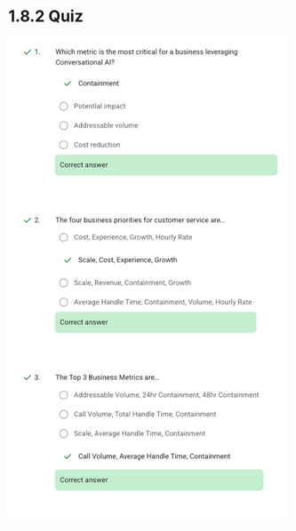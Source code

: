 # 1.8.2 Quiz

![gh](https://raw.githubusercontent.com/SeanChenR/img_gif/main/myimage/1745911200000cbix9x.png)
